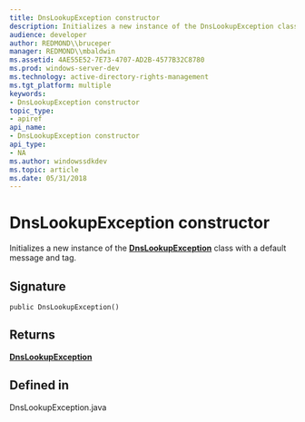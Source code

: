```yaml
---
title: DnsLookupException constructor
description: Initializes a new instance of the DnsLookupException class with a default message and tag.
audience: developer
author: REDMOND\\bruceper
manager: REDMOND\\mbaldwin
ms.assetid: 4AE55E52-7E73-4707-AD2B-4577B32C8780
ms.prod: windows-server-dev
ms.technology: active-directory-rights-management
ms.tgt_platform: multiple
keywords:
- DnsLookupException constructor
topic_type:
- apiref
api_name:
- DnsLookupException constructor
api_type:
- NA
ms.author: windowssdkdev
ms.topic: article
ms.date: 05/31/2018
---
```


# DnsLookupException constructor

Initializes a new instance of the [**DnsLookupException**](dnslookupexception-class-java.md) class with a default message and tag.

## Signature

``` syntax
public DnsLookupException()
```

## Returns

[**DnsLookupException**](dnslookupexception-class-java.md)

## Defined in

DnsLookupException.java

 

 




